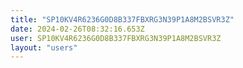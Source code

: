 ```yaml
---
title: "SP10KV4R6236G0D8B337FBXRG3N39P1A8M2BSVR3Z"
date: 2024-02-26T08:32:16.653Z
user: SP10KV4R6236G0D8B337FBXRG3N39P1A8M2BSVR3Z
layout: "users"
---
```

    